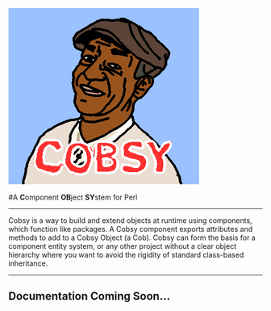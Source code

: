 ![cobsy](example/cobsy.png)

#A **C**omponent **OB**ject **SY**stem for Perl

---
Cobsy is a way to build and extend objects at runtime using components, which function like packages. A Cobsy component exports attributes and methods to add to a Cobsy
Object (a Cob). Cobsy can form the basis for a component entity system, or any other project without a clear object hierarchy where you want to avoid the rigidity of
standard class-based inheritance.

---
## Documentation Coming Soon...
